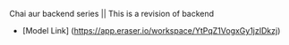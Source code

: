 Chai aur backend series || This is a revision of backend

- [Model Link] (https://app.eraser.io/workspace/YtPqZ1VogxGy1jzIDkzj)